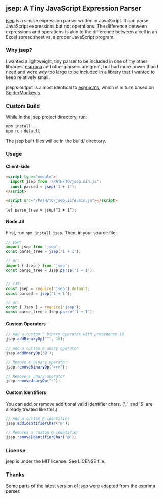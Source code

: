 ## jsep: A Tiny JavaScript Expression Parser

[jsep](https://ericsmekens.github.io/jsep/) is a simple expression parser written in JavaScript. It can parse JavaScript expressions but not operations. The difference between expressions and operations is akin to the difference between a cell in an Excel spreadsheet vs. a proper JavaScript program.

### Why jsep?

I wanted a lightweight, tiny parser to be included in one of my other libraries. [esprima](http://esprima.org/) and other parsers are great, but had more power than I need and were *way* too large to be included in a library that I wanted to keep relatively small.

jsep's output is almost identical to [esprima's](http://esprima.org/doc/index.html#ast), which is in turn based on [SpiderMonkey's](https://developer.mozilla.org/en-US/docs/SpiderMonkey/Parser_API).

### Custom Build

While in the jsep project directory, run:

```bash
npm install
npm run default
```

The jsep built files will be in the build/ directory.

### Usage

#### Client-side

```html
<script type="module">
  import jsep from '/PATH/TO/jsep.min.js';
  const parsed = jsep('1 + 1');
</script>

<script src="/PATH/TO/jsep.iife.min.js"></script>
  ...
let parse_tree = jsep("1 + 1");
```

#### Node.JS

First, run `npm install jsep`. Then, in your source file:

```javascript
// ESM:
import jsep from 'jsep';
const parse_tree = jsep('1 + 1');

// or:
import { Jsep } from 'jsep';
const parse_tree = Jsep.parse('1 + 1');


// CJS:
const jsep = require('jsep').default;
const parsed = jsep('1 + 1');

// or:
const { Jsep } = require('jsep');
const parse_tree = Jsep.parse('1 + 1');
```

#### Custom Operators

```javascript
// Add a custom ^ binary operator with precedence 10
jsep.addBinaryOp("^", 10);

// Add a custom @ unary operator
jsep.addUnaryOp('@');

// Remove a binary operator
jsep.removeBinaryOp(">>>");

// Remove a unary operator
jsep.removeUnaryOp("~");
```

#### Custom Identifiers

You can add or remove additional valid identifier chars. ('_' and '$' are already treated like this.)

```javascript
// Add a custom @ identifier
jsep.addIdentifierChar("@");

// Removes a custom @ identifier
jsep.removeIdentifierChar('@');
```

### License

jsep is under the MIT license. See LICENSE file.

### Thanks

Some parts of the latest version of jsep were adapted from the esprima parser.
